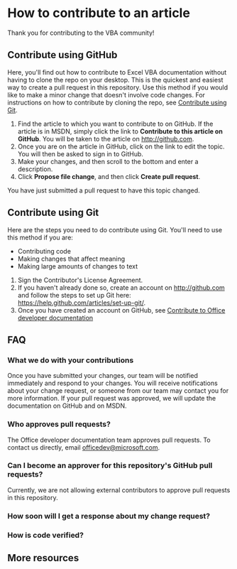 # How to contribute to an article

Thank you for contributing to the VBA community!

## Contribute using GitHub

Here, you'll find out how to contribute to Excel VBA documentation without having to clone the repo on your desktop. This is the quickest and easiest way to create a pull request in this repository. Use this method if you would like to make a minor change that doesn't involve code changes. For instructions on how to contribute by cloning the repo, see [Contribute using Git](#contribute-using-git).

1. Find the article to which you want to contribute to on GitHub. If the article is in MSDN, simply click the link to **Contribute to this article on GitHub**. You will be taken to the article on http://github.com.
2. Once you are on the article in GitHub, click on the link to edit the topic. You will then be asked to sign in to GitHub.
3. Make your changes, and then scroll to the bottom and enter a description.
4. Click **Propose file change**, and then click **Create pull request**.

You have just submitted a pull request to have this topic changed. 

## Contribute using Git

Here are the steps you need to do contribute using Git. You'll need to use this method if you are:

* Contributing code
* Making changes that affect meaning
* Making large amounts of changes to text

1. Sign the Contributor's License Agreement.
2. If you haven't already done so, create an account on http://github.com and follow the steps to set up Git here: https://help.github.com/articles/set-up-git/.
3. Once you have created an account on GitHub, see [Contribute to Office developer documentation](https://github.com/OfficeDev/office-content/contribute.md)


## FAQ

### What we do with your contributions

Once you have submitted your changes, our team will be notified immediately and respond to your changes. You will receive notifications about your change request, or someone from our team may contact you for more information. If your pull request was approved, we will update the documentation on GitHub and on MSDN.

### Who approves pull requests?

The Office developer documentation team approves pull requests. To contact us directly, email officedev@microsoft.com.

### Can I become an approver for this repository's GitHub pull requests?

Currently, we are not allowing external contributors to approve pull requests in this repository.

### How soon will I get a response about my change request?

### How is code verified?

## More resources


